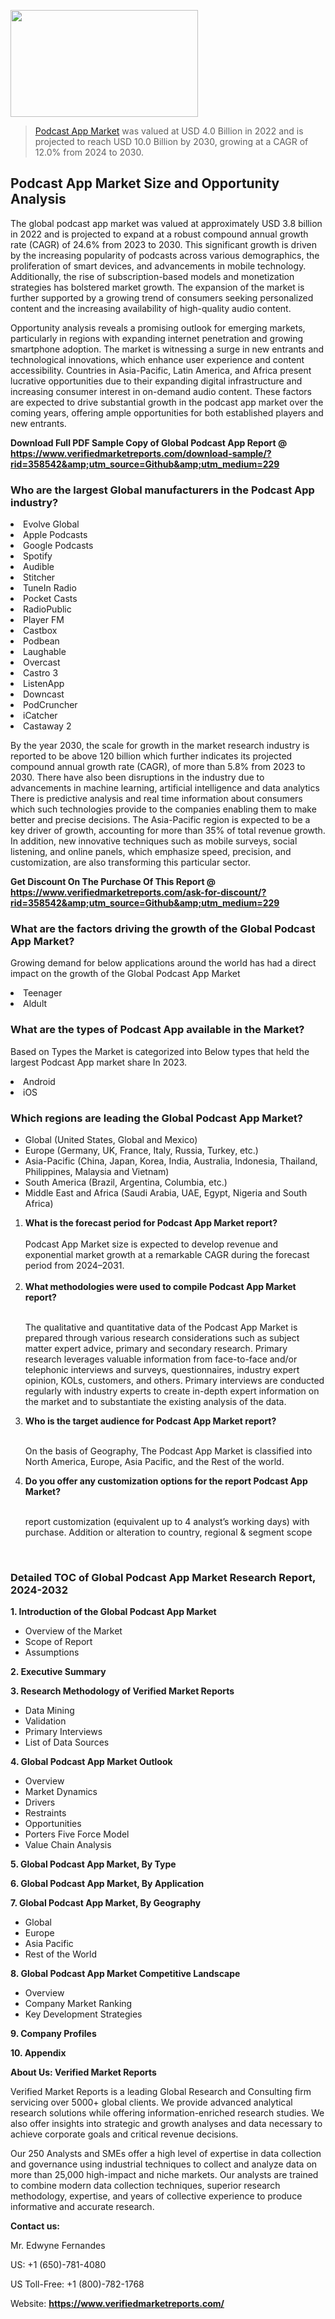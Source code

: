 <img src="https://ffe5etoiles.com/wp-content/uploads/2024/12/MST1-300x171.png" alt="" width="300" height="171" class="alignnone size-medium wp-image-20088" /><blockquote><p><p><a href="https://www.verifiedmarketreports.com/download-sample/?rid=358542&utm_source=Github&utm_medium=229" target="_blank">Podcast App Market</a> was valued at USD 4.0 Billion in 2022 and is projected to reach USD 10.0 Billion by 2030, growing at a CAGR of 12.0% from 2024 to 2030.</p></blockquote><p><h2>Podcast App Market Size and Opportunity Analysis</h2><p>The global podcast app market was valued at approximately USD 3.8 billion in 2022 and is projected to expand at a robust compound annual growth rate (CAGR) of 24.6% from 2023 to 2030. This significant growth is driven by the increasing popularity of podcasts across various demographics, the proliferation of smart devices, and advancements in mobile technology. Additionally, the rise of subscription-based models and monetization strategies has bolstered market growth. The expansion of the market is further supported by a growing trend of consumers seeking personalized content and the increasing availability of high-quality audio content.</p><p>Opportunity analysis reveals a promising outlook for emerging markets, particularly in regions with expanding internet penetration and growing smartphone adoption. The market is witnessing a surge in new entrants and technological innovations, which enhance user experience and content accessibility. Countries in Asia-Pacific, Latin America, and Africa present lucrative opportunities due to their expanding digital infrastructure and increasing consumer interest in on-demand audio content. These factors are expected to drive substantial growth in the podcast app market over the coming years, offering ample opportunities for both established players and new entrants.</p></p><p class=""><strong>Download Full PDF Sample Copy of Global Podcast App Report @ <a href="https://www.verifiedmarketreports.com/download-sample/?rid=358542&amp;utm_source=Github&amp;utm_medium=229" target="_blank">https://www.verifiedmarketreports.com/download-sample/?rid=358542&amp;utm_source=Github&amp;utm_medium=229</a></strong></p><h3 id="" class="">Who are the largest Global manufacturers in the Podcast App industry?</h3><p><li>Evolve Global</li><li> Apple Podcasts</li><li> Google Podcasts</li><li> Spotify</li><li> Audible</li><li> Stitcher</li><li> TuneIn Radio</li><li> Pocket Casts</li><li> RadioPublic</li><li> Player FM</li><li> Castbox</li><li> Podbean</li><li> Laughable</li><li> Overcast</li><li> Castro 3</li><li> ListenApp</li><li> Downcast</li><li> PodCruncher</li><li> iCatcher</li><li> Castaway 2</li></p><div class=""><div class="" dir="" data-message-author-role="" data-message-id="" data-message-model-slug=""><div class=""><div class=""><div class=""><div class="" dir="" data-message-author-role="" data-message-id="" data-message-model-slug=""><div class=""><div class=""><p>By the year 2030, the scale for growth in the market research industry is reported to be above 120 billion which further indicates its projected compound annual growth rate (CAGR), of more than 5.8% from 2023 to 2030. There have also been disruptions in the industry due to advancements in machine learning, artificial intelligence and data analytics There is predictive analysis and real time information about consumers which such technologies provide to the companies enabling them to make better and precise decisions. The Asia-Pacific region is expected to be a key driver of growth, accounting for more than 35% of total revenue growth. In addition, new innovative techniques such as mobile surveys, social listening, and online panels, which emphasize speed, precision, and customization, are also transforming this particular sector.</p><p><strong>Get Discount On The Purchase Of This Report @&nbsp; <a href="https://www.verifiedmarketreports.com/ask-for-discount/?rid=358542&amp;utm_source=Github&amp;utm_medium=229" target="_blank">https://www.verifiedmarketreports.com/ask-for-discount/?rid=358542&amp;utm_source=Github&amp;utm_medium=229</a></strong></p></div></div></div></div></div></div></div></div><h3 id="" class="">What are the factors driving the growth of the Global Podcast App Market?</h3><p id="" class="">Growing demand for below applications around the world has had a direct impact on the growth of the Global Podcast App Market</p><p id="" class=""><li>Teenager</li><li> Aldult</li></p><h3 id="" class="">What are the types of Podcast App available in the Market?</h3><p id="" class="">Based on Types the Market is categorized into Below types that held the largest Podcast App market share In 2023.</p><p id="" class=""><li>Android</li><li> iOS</li></p><h3 id="" class="">Which regions are leading the Global Podcast App Market?</h3><ul><li>Global (United States, Global and Mexico)</li><li>Europe (Germany, UK, France, Italy, Russia, Turkey, etc.)</li><li>Asia-Pacific (China, Japan, Korea, India, Australia, Indonesia, Thailand, Philippines, Malaysia and Vietnam)</li><li>South America (Brazil, Argentina, Columbia, etc.)</li><li>Middle East and Africa (Saudi Arabia, UAE, Egypt, Nigeria and South Africa)</li></ul><p><ol><li><strong>What is the forecast period for Podcast App Market report?<br /></strong><br /><span data-sheets-root="1" data-sheets-value="{&quot;1&quot;:2,&quot;2&quot;:&quot;XXXX size is expected to develop revenue and exponential market growth at a remarkable CAGR during the forecast period from 2024&ndash;2030.&quot;}" data-sheets-userformat="{&quot;2&quot;:12674,&quot;4&quot;:{&quot;1&quot;:2,&quot;2&quot;:16776960},&quot;10&quot;:2,&quot;11&quot;:0,&quot;15&quot;:&quot;Arial&quot;,&quot;16&quot;:12}">Podcast App Market size is expected to develop revenue and exponential market growth at a remarkable CAGR during the forecast period from 2024&ndash;2031.</span><br /><br /></li><li><strong>What methodologies were used to compile Podcast App Market report?<br /><br /></strong><p>The qualitative and quantitative data of the&nbsp;Podcast App Market is prepared through various research considerations such as subject matter expert advice, primary and secondary research. Primary research leverages valuable information from face-to-face and/or telephonic interviews and surveys, questionnaires, industry expert opinion, KOLs, customers, and others. Primary interviews are conducted regularly with industry experts to create in-depth expert information on the market and to substantiate the existing analysis of the data.&nbsp;</p></li><li><strong>Who is the target audience for Podcast App Market report?<br /><br /></strong><p>On the basis of Geography, The&nbsp;Podcast App Market is classified into North America, Europe, Asia Pacific, and the Rest of the world.</p></li><li><strong>Do you offer any customization options for the report Podcast App Market?<br /><br /></strong><p>report customization (equivalent up to 4 analyst&rsquo;s working days) with purchase. Addition or alteration to country, regional &amp; segment scope</p><p>&nbsp;</p></li></ol></p><h3 id="" class="">Detailed TOC of Global Podcast App Market Research Report, 2024-2032</h3><p id="" class=""><strong>1. Introduction of the Global Podcast App Market</strong></p><ul><li>Overview of the Market</li><li>Scope of Report</li><li>Assumptions</li></ul><p id="" class=""><strong>2. Executive Summary</strong></p><p id="" class=""><strong>3. Research Methodology of&nbsp;Verified Market Reports</strong></p><ul><li>Data Mining</li><li>Validation</li><li>Primary Interviews</li><li>List of Data Sources</li></ul><p id="" class=""><strong>4. Global Podcast App Market Outlook</strong></p><ul><li>Overview</li><li>Market Dynamics</li><li>Drivers</li><li>Restraints</li><li>Opportunities</li><li>Porters Five Force Model</li><li>Value Chain Analysis</li></ul><p id="" class=""><strong>5. Global Podcast App Market, By&nbsp;Type</strong></p><p id="" class=""><strong>6. Global Podcast App Market, By Application</strong></p><p id="" class=""><strong>7. Global Podcast App Market, By Geography</strong></p><ul><li>Global</li><li>Europe</li><li>Asia Pacific</li><li>Rest of the World</li></ul><p id="" class=""><strong>8. Global Podcast App Market Competitive Landscape</strong></p><ul><li>Overview</li><li>Company Market Ranking</li><li>Key Development Strategies</li></ul><p id="" class=""><strong>9. Company Profiles</strong></p><p id="" class=""><strong>10. Appendix</strong></p><p id="" class=""><strong>About Us: Verified Market Reports</strong></p><p id="" class="">Verified Market Reports is a leading Global Research and Consulting firm servicing over 5000+ global clients. We provide advanced analytical research solutions while offering information-enriched research studies. We also offer insights into strategic and growth analyses and data necessary to achieve corporate goals and critical revenue decisions.</p><p id="" class="">Our 250 Analysts and SMEs offer a high level of expertise in data collection and governance using industrial techniques to collect and analyze data on more than 25,000 high-impact and niche markets. Our analysts are trained to combine modern data collection techniques, superior research methodology, expertise, and years of collective experience to produce informative and accurate research.</p><p id="" class=""><strong>Contact us:</strong></p><p id="" class="">Mr. Edwyne Fernandes</p><p id="" class="">US: +1 (650)-781-4080</p><p id="" class="">US Toll-Free: +1 (800)-782-1768</p><p id="" class="">Website: <a target="" data-test-app-aware-link=""><strong>https://www.verifiedmarketreports.com/</strong></a></p>
